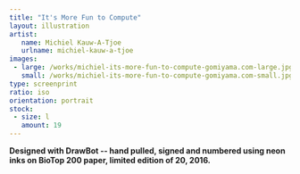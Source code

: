 ```yaml
---
title: "It's More Fun to Compute"
layout: illustration
artist:
   name: Michiel Kauw-A-Tjoe
   urlname: michiel-kauw-a-tjoe
images:
 - large: /works/michiel-its-more-fun-to-compute-gomiyama.com-large.jpg
   small: /works/michiel-its-more-fun-to-compute-gomiyama.com-small.jpg
type: screenprint 
ratio: iso
orientation: portrait
stock:
 - size: l 
   amount: 19 
---
```


**Designed with DrawBot -- hand pulled, signed and numbered using neon inks on BioTop 200 paper, limited edition of 20, 2016.**
